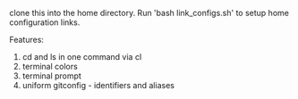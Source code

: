 clone this into the home directory. Run 'bash link_configs.sh' to setup home configuration links.

Features:
1. cd and ls in one command via cl
2. terminal colors
3. terminal prompt
4. uniform gitconfig - identifiers and aliases